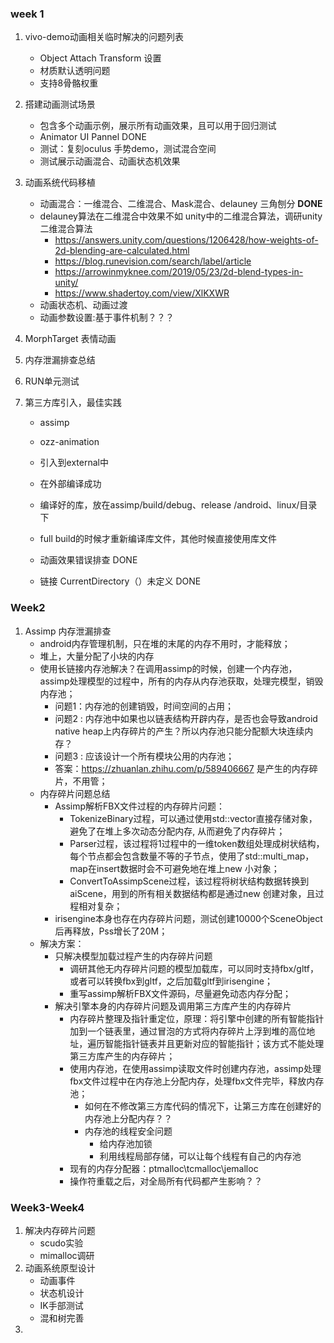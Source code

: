 

### week 1

1. vivo-demo动画相关临时解决的问题列表
   - Object Attach Transform 设置
   - 材质默认透明问题
   - 支持8骨骼权重
   
2. 搭建动画测试场景
   - 包含多个动画示例，展示所有动画效果，且可以用于回归测试 
   - Animator  UI Pannel  DONE
   - 测试：复刻oculus 手势demo，测试混合空间
   - 测试展示动画混合、动画状态机效果
   
3. 动画系统代码移植
   - 动画混合：一维混合、二维混合、Mask混合、delauney 三角刨分  **DONE**
   - delauney算法在二维混合中效果不如 unity中的二维混合算法，调研unity 二维混合算法
     - https://answers.unity.com/questions/1206428/how-weights-of-2d-blending-are-calculated.html
     - https://blog.runevision.com/search/label/article
     - https://arrowinmyknee.com/2019/05/23/2d-blend-types-in-unity/
     - https://www.shadertoy.com/view/XlKXWR
   - 动画状态机、动画过渡
   - 动画参数设置:基于事件机制？？？
   
4. MorphTarget 表情动画

5. 内存泄漏排查总结

6. RUN单元测试

7. 第三方库引入，最佳实践
   - assimp
   
   - ozz-animation
   
   - 引入到external中
   
   - 在外部编译成功
   
   - 编译好的库，放在assimp/build/debug、release /android、linux/目录下
   
   - full build的时候才重新编译库文件，其他时候直接使用库文件
   
   - 动画效果错误排查 DONE
   
   - 链接 CurrentDirectory（）未定义 DONE
   
     
   
     
   
     

### Week2

1. Assimp 内存泄漏排查
   - android内存管理机制，只在堆的末尾的内存不用时，才能释放；
   - 堆上，大量分配了小块的内存
   - 使用长链接内存池解决？在调用assimp的时候，创建一个内存池，assimp处理模型的过程中，所有的内存从内存池获取，处理完模型，销毁内存池；
     - 问题1：内存池的创建销毁，时间空间的占用；
     - 问题2 :  内存池中如果也以链表结构开辟内存，是否也会导致android native heap上内存碎片的产生？所以内存池只能分配额大块连续内存？
     - 问题3 : 应该设计一个所有模块公用的内存池；
     - 答案：https://zhuanlan.zhihu.com/p/589406667  是产生的内存碎片，不用管；
   - 内存碎片问题总结
     - Assimp解析FBX文件过程的内存碎片问题：
       - TokenizeBinary过程，可以通过使用std::vector<token>直接存储对象，避免了在堆上多次动态分配内存, 从而避免了内存碎片；
       - Parser过程，该过程将1过程中的一维token数组处理成树状结构，每个节点都会包含数量不等的子节点，使用了std::multi_map，map在insert数据时会不可避免地在堆上new 小对象；
       - ConvertToAssimpScene过程，该过程将树状结构数据转换到aiScene，用到的所有相关数据结构都是通过new 创建对象，且过程相对复杂；
     - irisengine本身也存在内存碎片问题，测试创建10000个SceneObject后再释放，Pss增长了20M；
   - 解决方案：
     - 只解决模型加载过程产生的内存碎片问题
       - 调研其他无内存碎片问题的模型加载库，可以同时支持fbx/gltf，或者可以转换fbx到gltf，之后加载gltf到irisengine；
       - 重写assimp解析FBX文件源码，尽量避免动态内存分配；
     - 解决引擎本身的内存碎片问题及调用第三方库产生的内存碎片
       - 内存碎片整理及指针重定位，原理：将引擎中创建的所有智能指针加到一个链表里，通过冒泡的方式将内存碎片上浮到堆的高位地址，遍历智能指针链表并且更新对应的智能指针；该方式不能处理第三方库产生的内存碎片；
       - 使用内存池，在使用assimp读取文件时创建内存池，assimp处理fbx文件过程中在内存池上分配内存，处理fbx文件完毕，释放内存池；
         - 如何在不修改第三方库代码的情况下，让第三方库在创建好的内存池上分配内存？？
         - 内存池的线程安全问题
           - 给内存池加锁
           - 利用线程局部存储，可以让每个线程有自己的内存池
       - 现有的内存分配器：ptmalloc\tcmalloc\jemalloc
       - 操作符重载之后，对全局所有代码都产生影响？？

### Week3-Week4

1. 解决内存碎片问题
   - scudo实验
   - mimalloc调研
2. 动画系统原型设计
   - 动画事件
   - 状态机设计
   - IK手部测试
   - 混和树完善
3. 





 
